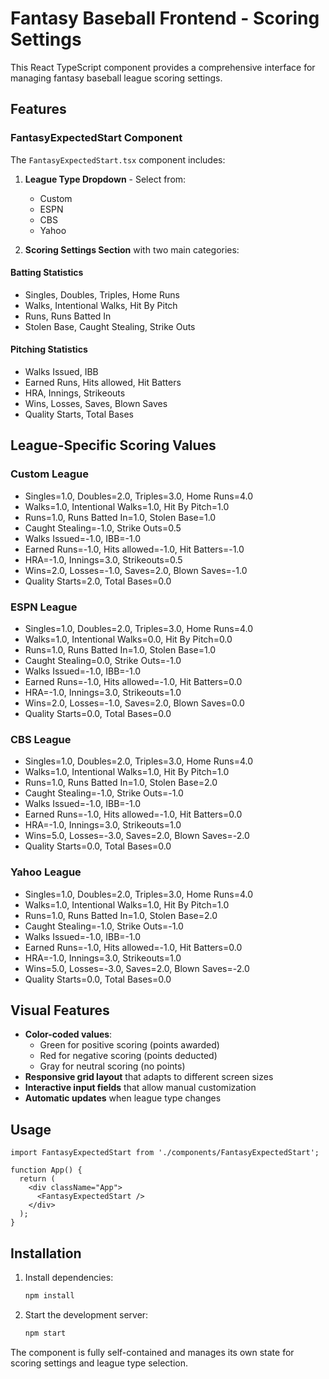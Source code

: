 # Fantasy Baseball Frontend - Scoring Settings

This React TypeScript component provides a comprehensive interface for managing fantasy baseball league scoring settings.

## Features

### FantasyExpectedStart Component

The `FantasyExpectedStart.tsx` component includes:

1. **League Type Dropdown** - Select from:
   - Custom
   - ESPN
   - CBS
   - Yahoo

2. **Scoring Settings Section** with two main categories:

#### Batting Statistics
- Singles, Doubles, Triples, Home Runs
- Walks, Intentional Walks, Hit By Pitch
- Runs, Runs Batted In
- Stolen Base, Caught Stealing, Strike Outs

#### Pitching Statistics
- Walks Issued, IBB
- Earned Runs, Hits allowed, Hit Batters
- HRA, Innings, Strikeouts
- Wins, Losses, Saves, Blown Saves
- Quality Starts, Total Bases

## League-Specific Scoring Values

### Custom League
- Singles=1.0, Doubles=2.0, Triples=3.0, Home Runs=4.0
- Walks=1.0, Intentional Walks=1.0, Hit By Pitch=1.0
- Runs=1.0, Runs Batted In=1.0, Stolen Base=1.0
- Caught Stealing=-1.0, Strike Outs=0.5
- Walks Issued=-1.0, IBB=-1.0
- Earned Runs=-1.0, Hits allowed=-1.0, Hit Batters=-1.0
- HRA=-1.0, Innings=3.0, Strikeouts=0.5
- Wins=2.0, Losses=-1.0, Saves=2.0, Blown Saves=-1.0
- Quality Starts=2.0, Total Bases=0.0

### ESPN League
- Singles=1.0, Doubles=2.0, Triples=3.0, Home Runs=4.0
- Walks=1.0, Intentional Walks=0.0, Hit By Pitch=0.0
- Runs=1.0, Runs Batted In=1.0, Stolen Base=1.0
- Caught Stealing=0.0, Strike Outs=-1.0
- Walks Issued=-1.0, IBB=-1.0
- Earned Runs=-1.0, Hits allowed=-1.0, Hit Batters=0.0
- HRA=-1.0, Innings=3.0, Strikeouts=1.0
- Wins=2.0, Losses=-1.0, Saves=2.0, Blown Saves=0.0
- Quality Starts=0.0, Total Bases=0.0

### CBS League
- Singles=1.0, Doubles=2.0, Triples=3.0, Home Runs=4.0
- Walks=1.0, Intentional Walks=1.0, Hit By Pitch=1.0
- Runs=1.0, Runs Batted In=1.0, Stolen Base=2.0
- Caught Stealing=-1.0, Strike Outs=-1.0
- Walks Issued=-1.0, IBB=-1.0
- Earned Runs=-1.0, Hits allowed=-1.0, Hit Batters=0.0
- HRA=-1.0, Innings=3.0, Strikeouts=1.0
- Wins=5.0, Losses=-3.0, Saves=2.0, Blown Saves=-2.0
- Quality Starts=0.0, Total Bases=0.0

### Yahoo League
- Singles=1.0, Doubles=2.0, Triples=3.0, Home Runs=4.0
- Walks=1.0, Intentional Walks=1.0, Hit By Pitch=1.0
- Runs=1.0, Runs Batted In=1.0, Stolen Base=2.0
- Caught Stealing=-1.0, Strike Outs=-1.0
- Walks Issued=-1.0, IBB=-1.0
- Earned Runs=-1.0, Hits allowed=-1.0, Hit Batters=0.0
- HRA=-1.0, Innings=3.0, Strikeouts=1.0
- Wins=5.0, Losses=-3.0, Saves=2.0, Blown Saves=-2.0
- Quality Starts=0.0, Total Bases=0.0

## Visual Features

- **Color-coded values**: 
  - Green for positive scoring (points awarded)
  - Red for negative scoring (points deducted)
  - Gray for neutral scoring (no points)
- **Responsive grid layout** that adapts to different screen sizes
- **Interactive input fields** that allow manual customization
- **Automatic updates** when league type changes

## Usage

```tsx
import FantasyExpectedStart from './components/FantasyExpectedStart';

function App() {
  return (
    <div className="App">
      <FantasyExpectedStart />
    </div>
  );
}
```

## Installation

1. Install dependencies:
   ```bash
   npm install
   ```

2. Start the development server:
   ```bash
   npm start
   ```

The component is fully self-contained and manages its own state for scoring settings and league type selection.

